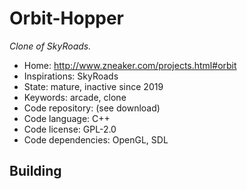 # Orbit-Hopper

_Clone of SkyRoads._

- Home: http://www.zneaker.com/projects.html#orbit
- Inspirations: SkyRoads
- State: mature, inactive since 2019
- Keywords: arcade, clone
- Code repository: (see download)
- Code language: C++
- Code license: GPL-2.0
- Code dependencies: OpenGL, SDL

## Building
